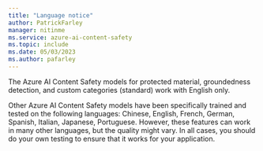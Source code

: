 ```yaml
---
title: "Language notice"
author: PatrickFarley
manager: nitinme
ms.service: azure-ai-content-safety
ms.topic: include
ms.date: 05/03/2023
ms.author: pafarley
---
```


The Azure AI Content Safety models for protected material, groundedness detection, and custom categories (standard) work with English only.

Other Azure AI Content Safety models have been specifically trained and tested on the following languages: Chinese, English, French, German, Spanish, Italian, Japanese, Portuguese. However, these features can work in many other languages, but the quality might vary. In all cases, you should do your own testing to ensure that it works for your application.